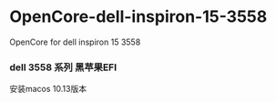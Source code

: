 # OpenCore-dell-inspiron-15-3558
OpenCore for dell inspiron 15 3558

### dell 3558 系列 黑苹果EFI 
安装macos 10.13版本
